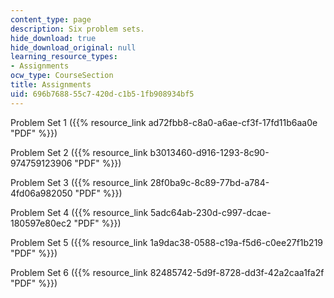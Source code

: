 ```yaml
---
content_type: page
description: Six problem sets.
hide_download: true
hide_download_original: null
learning_resource_types:
- Assignments
ocw_type: CourseSection
title: Assignments
uid: 696b7688-55c7-420d-c1b5-1fb908934bf5
---
```


Problem Set 1 ({{% resource_link ad72fbb8-c8a0-a6ae-cf3f-17fd11b6aa0e "PDF" %}})

Problem Set 2 ({{% resource_link b3013460-d916-1293-8c90-974759123906 "PDF" %}})

Problem Set 3 ({{% resource_link 28f0ba9c-8c89-77bd-a784-4fd06a982050 "PDF" %}})

Problem Set 4 ({{% resource_link 5adc64ab-230d-c997-dcae-180597e80ec2 "PDF" %}})

Problem Set 5 ({{% resource_link 1a9dac38-0588-c19a-f5d6-c0ee27f1b219 "PDF" %}})

Problem Set 6 ({{% resource_link 82485742-5d9f-8728-dd3f-42a2caa1fa2f "PDF" %}})